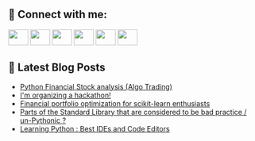 ## 🔎 Connect with me:
[<img height="32" width="40" src="https://cdn.jsdelivr.net/npm/simple-icons@v5/icons/telegram.svg" />](https://t.me/bullbesh)
[<img height="32" width="40" src="https://cdn.jsdelivr.net/npm/simple-icons@v5/icons/vk.svg" />](https://vk.com/bullbesh)
[<img height="32" width="40" src="https://cdn.jsdelivr.net/npm/simple-icons@v5/icons/twitter.svg" />](https://twitter.com/bullbesh1)
[<img height="32" width="40" src="https://cdn.jsdelivr.net/npm/simple-icons@v5/icons/instagram.svg" />](https://www.instagram.com/bullbesh)
[<img height="32" width="40" src="https://cdn.jsdelivr.net/npm/simple-icons@v5/icons/reddit.svg" />](https://www.reddit.com/user/bullbesh)
[<img height="32" width="40" src="https://cdn.jsdelivr.net/npm/simple-icons@v5/icons/youtube.svg" />](https://www.youtube.com/channel/UCtfjRs6uzgq5mfm8S06WTcg)

## 📕 Latest Blog Posts
<!-- BLOG-POST-LIST:START -->
- [Python Financial Stock analysis &lpar;Algo Trading&rpar;](https://www.reddit.com/r/Python/comments/u3r7ob/python_financial_stock_analysis_algo_trading/)
- [I&#39;m organizing a hackathon!](https://www.reddit.com/r/Python/comments/u3r7bu/im_organizing_a_hackathon/)
- [Financial portfolio optimization for scikit-learn enthusiasts](https://www.reddit.com/r/Python/comments/u3qq2x/financial_portfolio_optimization_for_scikitlearn/)
- [Parts of the Standard Library that are considered to be bad practice / un-Pythonic ?](https://www.reddit.com/r/Python/comments/u3p62s/parts_of_the_standard_library_that_are_considered/)
- [Learning Python : Best IDEs and Code Editors](https://www.reddit.com/r/Python/comments/u3ohvp/learning_python_best_ides_and_code_editors/)
<!-- BLOG-POST-LIST:END -->
